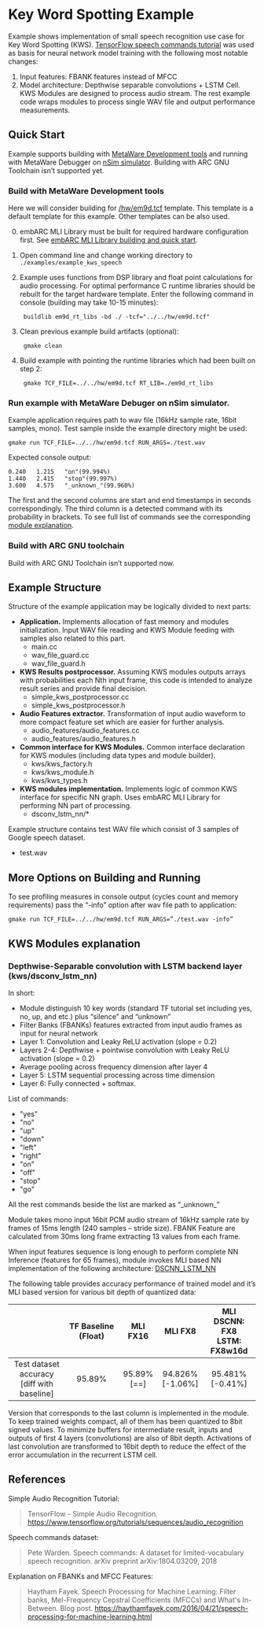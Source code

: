 Key Word Spotting Example
==============================================
Example shows implementation of small speech recognition use case for Key Word Spotting (KWS). [TensorFlow speech commands tutorial](https://www.tensorflow.org/tutorials/sequences/audio_recognition) was used as basis for neural network model training with the following most notable changes:
1)	Input features: FBANK features instead of MFCC
2)	Model architecture: Depthwise separable convolutions + LSTM Cell.
KWS Modules are designed to process audio stream. The rest example code wraps modules to process single WAV file and output performance measurements.  



Quick Start
--------------

Example supports building with [MetaWare Development tools](https://www.synopsys.com/dw/ipdir.php?ds=sw_metaware) and running with MetaWare Debugger on [nSim simulator](https://www.synopsys.com/dw/ipdir.php?ds=sim_nSIM). Building with ARC GNU Toolchain isn’t supported yet. 

### Build with MetaWare Development tools

Here we will consider building for [/hw/em9d.tcf](/hw/em9d.tcf) template. This template is a default template for this example. Other templates can be also used. 

0. embARC MLI Library must be built for required hardware configuration first. See [embARC MLI Library building and quick start](/README.md#building-and-quick-start).

1. Open command line and change working directory to `./examples/example_kws_speech`

2. Example uses functions from DSP library and float point calculations for audio processing. For optimal performance C runtime libraries should be rebuilt for the target hardware template. Enter the following command in console (building may take 10-15 minutes):

        buildlib em9d_rt_libs -bd ./ -tcf="../../hw/em9d.tcf"

2. Clean previous example build artifacts (optional):

        gmake clean

3. Build example with pointing the runtime libraries which had been built on step 2:

        gmake TCF_FILE=../../hw/em9d.tcf RT_LIB=./em9d_rt_libs

### Run example with MetaWare Debuger on nSim simulator.

Example application requires path to wav file (16kHz sample rate, 16bit samples, mono). Test sample inside the example directory might be used:

    gmake run TCF_FILE=../../hw/em9d.tcf RUN_ARGS=./test.wav

Expected console output: 

    0.240   1.215   "on"(99.994%)
    1.440   2.415   "stop"(99.997%)
    3.600   4.575   "_unknown_"(99.960%)

The first and the second columns are start and end timestamps in seconds correspondingly. The third column is a detected command with its probability in brackets. To see full list of commands see the corresponding [module explanation](#kws-modules-explanation).

### Build with ARC GNU toolchain
Build with ARC GNU Toolchain isn’t supported now. 


Example Structure
--------------------
Structure of the example application may be logically divided to next parts:

* **Application.** Implements allocation of fast memory and modules initialization. Input WAV file reading and KWS Module feeding with samples also related to this part.
   * main.cc
   * wav_file_guard.cc
   * wav_file_guard.h
* **KWS Results postprocessor.** Assuming KWS modules outputs arrays with probabilities each Nth input frame, this code is intended to analyze result series and provide final decision.
   * simple_kws_postprocessor.cc
   * simple_kws_postprocessor.h
* **Audio Features extractor.** Transformation of input audio waveform to more compact feature set which are easier for further analysis.
   * audio_features/audio_features.cc
   * audio_features/audio_features.h
* **Common interface for KWS Modules.** Common interface declaration for KWS modules (including data types and module builder).
   * kws/kws_factory.h
   * kws/kws_module.h
   * kws/kws_types.h
* **KWS modules implementation.** Implements logic of common KWS interface for specific NN graph. Uses embARC MLI Library for performing NN part of processing. 
   * dsconv_lstm_nn/*

Example structure contains test WAV file which consist of 3 samples of Google speech dataset.
* test.wav

More Options on Building and Running
---------------------------------------
To see profiling measures in console output (cycles count and memory requirements) pass the “-info” option after wav file path to application:

    gmake run TCF_FILE=../../hw/em9d.tcf RUN_ARGS=”./test.wav -info”


KWS Modules explanation
----------------------------
### Depthwise-Separable convolution with LSTM backend layer (kws/dsconv_lstm_nn)

In short:
* Module distinguish 10 key words (standard TF tutorial set including yes, no, up, and etc.) plus “silence” and “unknown”
* Filter Banks (FBANKs) features extracted from input audio frames as input for neural network 
* Layer 1: Convolution and Leaky ReLU activation (slope = 0.2) 
* Layers 2-4: Depthwise + pointwise convolution with Leaky ReLU activation (slope = 0.2)
* Average pooling across frequency dimension after layer 4
* Layer 5: LSTM sequential processing across time dimension
* Layer 6: Fully connected + softmax.

List of commands:
+ "yes"
+ "no"
+ "up"
+ "down"
+ "left"
+ "right"
+ "on"
+ "off"
+ "stop"
+ "go"

All the rest commands beside the list are marked as “\_unknown\_”


Module takes mono input 16bit PCM audio stream of 16kHz sample rate by frames of 15ms length (240 samples – stride size). FBANK Feature are calculated from 30ms long frame extracting 13 values from each frame.

When input features sequence is long enough to perform complete NN Inference (features for 65 frames), module invokes MLI based NN implementation of the following architecture:
[DSCNN_LSTM_NN](kws/dsconv_lstm_nn/DSCONV_LSTM_NN.png)

The following table provides accuracy performance of trained model and it’s MLI based version for various bit depth of quantized data:


|                                                        |   TF Baseline (Float) |  MLI FX16           |  MLI FX8               |  MLI <br/> DSCNN: FX8 <br/> LSTM: FX8w16d  |
| :----------------------------------------------------: | :-------------------: | :-----------------: | :--------------------: | :----------------------------------------: |
| Test dataset accuracy <br/> [diff with baseline]       |  95.89%               | 95.89% <br/> [==]   | 94.826% <br/> [-1.06%] | 95.481% <br/> [-0.41%]                     |


Version that corresponds to the last column is implemented in the module. To keep trained weights compact, all of them has been quantized to 8bit signed values. To minimize buffers for intermediate result, inputs and outputs of first 4 layers (convolutions) are also of 8bit depth. Activations of last convolution are transformed to 16bit depth to reduce the effect of the error accumulation in the recurrent  LSTM cell.  



References
----------------------------
Simple Audio Recognition Tutorial:
> TensorFlow - Simple Audio Recognition. https://www.tensorflow.org/tutorials/sequences/audio_recognition

Speech commands dataset:
> Pete Warden. Speech commands: A dataset for limited-vocabulary speech recognition. arXiv preprint arXiv:1804.03209, 2018

Explanation on FBANKs and MFCC Features:
> Haytham Fayek. Speech Processing for Machine Learning: Filter banks, Mel-Frequency Cepstral Coefficients (MFCCs) and What's In-Between. Blog post. https://haythamfayek.com/2016/04/21/speech-processing-for-machine-learning.html


